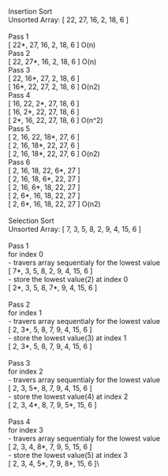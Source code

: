 Insertion Sort\
Unsorted Array: [ 22, 27, 16, 2, 18, 6 ]\
\
Pass 1\
[ 22*, 27, 16, 2, 18, 6 ] O(n)\
Pass 2\
[ 22, 27*, 16, 2, 18, 6 ] O(n)\
Pass 3\
[ 22, 16*, 27, 2, 18, 6 ]\
[ 16*, 22, 27, 2, 18, 6 ] O(n2)\
Pass 4\
[ 16, 22, 2*, 27, 18, 6 ]\
[ 16, 2*, 22, 27, 18, 6 ]\
[ 2*, 16, 22, 27, 18, 6 ] O(n^2)\
Pass 5\
[ 2, 16, 22, 18*, 27, 6 ]\
[ 2, 16, 18*, 22, 27, 6 ]\
[ 2, 16, 18*, 22, 27, 6 ]	O(n2)\
Pass 6\
[ 2, 16, 18, 22, 6*, 27 ]\
[ 2, 16, 18, 6*, 22, 27 ]\
[ 2, 16, 6*, 18, 22, 27 ]\
[ 2, 6*, 16, 18, 22, 27 ]\
[ 2, 6*, 16, 18, 22, 27 ] O(n2)\
\
Selection Sort\
Unsorted Array:	[ 7, 3, 5, 8, 2, 9, 4, 15, 6 ]\
\
Pass 1\
for index 0\
				- travers array sequentialy for the lowest value\
				[ 7*, 3, 5, 8, 2, 9, 4, 15, 6 ]\
				- store the lowest value(2) at index 0\
				[ 2*, 3, 5, 8, 7*, 9, 4, 15, 6 ]\
	\
Pass 2\
for index 1\
				- travers array sequentialy for the lowest value\
				[ 2, 3*, 5, 8, 7, 9, 4, 15, 6 ]\
				- store the lowest value(3) at index 1\
				[ 2, 3*, 5, 8, 7, 9, 4, 15, 6 ]\
\
Pass 3\
for index 2\
				- travers array sequentialy for the lowest value\
				[ 2, 3, 5*, 8, 7, 9, 4, 15, 6 ]\
				- store the lowest value(4) at index 2 \
				[ 2, 3, 4*, 8, 7, 9, 5*, 15, 6 ]\
\
Pass 4\
for index 3\
				- travers array sequentialy for the lowest value\
				[ 2, 3, 4, 8*, 7, 9, 5, 15, 6 ]\
				- store the lowest value(5) at index 3\
				[ 2, 3, 4, 5*, 7, 9, 8*, 15, 6 ]\
